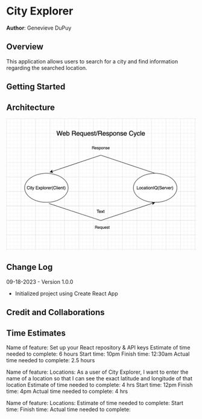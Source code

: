# City Explorer

**Author**: Genevieve DuPuy

## Overview

This application allows users to search for a city and find information regarding the searched location.

## Getting Started
<!-- What are the steps that a user must take in order to build this app on their own machine and get it running? -->

## Architecture

![Whiteboard](./public/web-request-response-cycle.png)

## Change Log

09-18-2023 - Version 1.0.0

- Initialized project using Create React App

## Credit and Collaborations
<!-- Give credit (and a link) to other people or resources that helped you build this application. -->

## Time Estimates

Name of feature: Set up your React repository & API keys
Estimate of time needed to complete: 6 hours
Start time: 10pm
Finish time: 12:30am
Actual time needed to complete: 2.5 hours

Name of feature: Locations: As a user of City Explorer, I want to enter the name of a location so that I can see the exact latitude and longitude of that location
Estimate of time needed to complete: 4 hrs
Start time: 12pm
Finish time: 4pm
Actual time needed to complete: 4 hrs

Name of feature: Locations: 
Estimate of time needed to complete: 
Start time: 
Finish time: 
Actual time needed to complete: 
